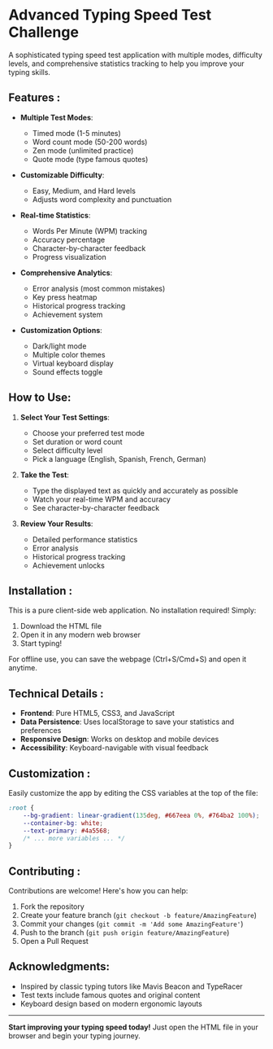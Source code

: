 # Advanced Typing Speed Test Challenge 



A sophisticated typing speed test application with multiple modes, difficulty levels, and comprehensive statistics tracking to help you improve your typing skills.

## Features :

- **Multiple Test Modes**:
  - Timed mode (1-5 minutes)
  - Word count mode (50-200 words)
  - Zen mode (unlimited practice)
  - Quote mode (type famous quotes)

- **Customizable Difficulty**:
  - Easy, Medium, and Hard levels
  - Adjusts word complexity and punctuation

- **Real-time Statistics**:
  - Words Per Minute (WPM) tracking
  - Accuracy percentage
  - Character-by-character feedback
  - Progress visualization

- **Comprehensive Analytics**:
  - Error analysis (most common mistakes)
  - Key press heatmap
  - Historical progress tracking
  - Achievement system

- **Customization Options**:
  - Dark/light mode
  - Multiple color themes
  - Virtual keyboard display
  - Sound effects toggle

## How to Use:

1. **Select Your Test Settings**:
   - Choose your preferred test mode
   - Set duration or word count
   - Select difficulty level
   - Pick a language (English, Spanish, French, German)

2. **Take the Test**:
   - Type the displayed text as quickly and accurately as possible
   - Watch your real-time WPM and accuracy
   - See character-by-character feedback

3. **Review Your Results**:
   - Detailed performance statistics
   - Error analysis
   - Historical progress tracking
   - Achievement unlocks

## Installation :

This is a pure client-side web application. No installation required! Simply:

1. Download the HTML file
2. Open it in any modern web browser
3. Start typing!

For offline use, you can save the webpage (Ctrl+S/Cmd+S) and open it anytime.

## Technical Details :

- **Frontend**: Pure HTML5, CSS3, and JavaScript
- **Data Persistence**: Uses localStorage to save your statistics and preferences
- **Responsive Design**: Works on desktop and mobile devices
- **Accessibility**: Keyboard-navigable with visual feedback

## Customization :

Easily customize the app by editing the CSS variables at the top of the file:

```css
:root {
    --bg-gradient: linear-gradient(135deg, #667eea 0%, #764ba2 100%);
    --container-bg: white;
    --text-primary: #4a5568;
    /* ... more variables ... */
}
```

## Contributing :

Contributions are welcome! Here's how you can help:

1. Fork the repository
2. Create your feature branch (`git checkout -b feature/AmazingFeature`)
3. Commit your changes (`git commit -m 'Add some AmazingFeature'`)
4. Push to the branch (`git push origin feature/AmazingFeature`)
5. Open a Pull Request

## Acknowledgments:

- Inspired by classic typing tutors like Mavis Beacon and TypeRacer
- Test texts include famous quotes and original content
- Keyboard design based on modern ergonomic layouts

---

**Start improving your typing speed today!** Just open the HTML file in your browser and begin your typing journey.
